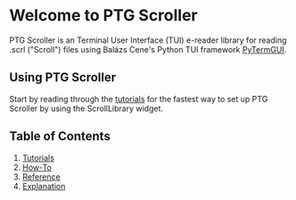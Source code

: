 # Welcome to PTG Scroller

PTG Scroller is an Terminal User Interface (TUI) e-reader library for reading .scrl ("Scroll") files using Balázs Cene's Python TUI framework [PyTermGUI](https://ptg.bczsalba.com/).

## Using PTG Scroller
Start by reading through the [tutorials](tutorials.md) for the fastest way to set up PTG Scroller by using the ScrollLibrary widget.

## Table of Contents
1. [Tutorials](tutorials.md)
2. [How-To](how-to.md)
3. [Reference](reference.md)
4. [Explanation](explanation.md)